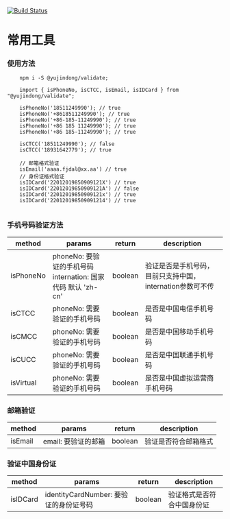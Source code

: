 [![Build Status](https://travis-ci.org/yujindong/mobile-utils.svg?branch=master)](https://travis-ci.org/yujindong/mobile-utils)

# 常用工具
### 使用方法
```
    npm i -S @yujindong/validate;
    
    import { isPhoneNo, isCTCC, isEmail, isIDCard } from "@yujindong/validate";
    
    isPhoneNo('18511249990'); // true
    isPhoneNo('+8618511249990'); // true
    isPhoneNo('+86-185-11249990'); // true
    isPhoneNo('+86 185 11249990'); // true
    isPhoneNo('+86 185-11249990'); // true
    
    isCTCC('18511249990'); // false
    isCTCC('18931642779'); // true
    
    // 邮箱格式验证
    isEmail('aaaa.fjdal@xx.aa') // true
    // 身份证格式验证
    isIDCard('22012019850909121X') // true
    isIDCard('22012019850909121A') // false
    isIDCard('22012019850909121x') // true
    isIDCard('220120198509091214') // true
    
```
### 手机号码验证方法
|method|params|return|description|
| --- | --- | --- | --- |
| isPhoneNo | phoneNo: 要验证的手机号码<br>internation: 国家代码 默认 'zh-cn'| boolean | 验证是否是手机号码，目前只支持中国，internation参数可不传 |
| isCTCC | phoneNo: 需要验证的手机号码 | boolean | 是否是中国电信手机号码 |
| isCMCC | phoneNo: 需要验证的手机号码 | boolean | 是否是中国移动手机号码 |
| isCUCC | phoneNo: 需要验证的手机号码 | boolean | 是否是中国联通手机号码 |
| isVirtual | phoneNo: 需要验证的手机号码 | boolean | 是否是中国虚拟运营商手机号码 |
### 邮箱验证
|method|params|return|description|
| --- | --- | --- | --- |
| isEmail | email: 要验证的邮箱| boolean | 验证是否符合邮箱格式 |

### 验证中国身份证

|method|params|return|description|
| --- | --- | --- | --- |
| isIDCard | identityCardNumber: 要验证的身份证号码| boolean | 验证格式是否符合中国身份证 |
